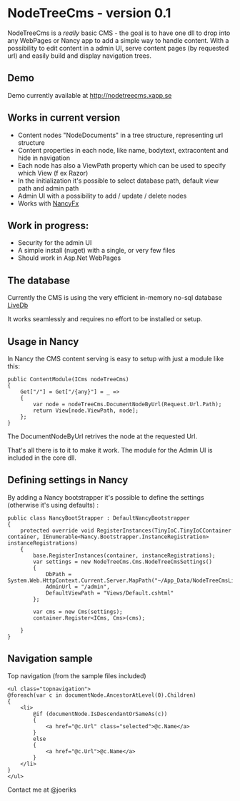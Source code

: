 NodeTreeCms - version 0.1
=========================

NodeTreeCms is a _really_ basic CMS - the goal is to have one dll to drop into any WebPages or Nancy app to add a simple
way to handle content. With a possibility to edit content in a admin UI, serve content pages
(by requested url) and easily build and display navigation trees.

Demo
----

Demo currently available at http://nodetreecms.xapp.se


Works in current version
------------------------

* Content nodes "NodeDocuments" in a tree structure, representing url structure
* Content properties in each node, like name, bodytext, extracontent and hide in navigation
* Each node has also a ViewPath property which can be used to specify which View (f ex Razor)
* In the initialization it's possible to select database path, default view path and admin path
* Admin UI with a possibility to add / update / delete nodes
* Works with [NancyFx](http://nancyfx.org)

Work in progress:
-----------------

* Security for the admin UI
* A simple install (nuget) with a single, or very few files
* Should work in Asp.Net WebPages


The database
------------

Currently the CMS is using the very efficient in-memory no-sql database [LiveDb](http://livedb.devrex.se) 

It works seamlessly and requires no effort to be installed or setup.


Usage in Nancy
--------------

In Nancy the CMS content serving is easy to setup with just a module like this:

    public ContentModule(ICms nodeTreeCms)
    {
        Get["/"] = Get["/{any}"] = _ =>
        {
            var node = nodeTreeCms.DocumentNodeByUrl(Request.Url.Path);
            return View[node.ViewPath, node];
        };
    }

The DocumentNodeByUrl retrives the node at the requested Url.

That's all there is to it to make it work. The module for the Admin UI is included in the core dll.


Defining settings in Nancy
--------------------------

By adding a Nancy bootstrapper it's possible to define the settings (otherwise it's using defaults) :

    public class NancyBootStrapper : DefaultNancyBootstrapper
    {
        protected override void RegisterInstances(TinyIoC.TinyIoCContainer container, IEnumerable<Nancy.Bootstrapper.InstanceRegistration> instanceRegistrations)
        {
            base.RegisterInstances(container, instanceRegistrations);
            var settings = new NodeTreeCms.Cms.NodeTreeCmsSettings()
            {
                DbPath = System.Web.HttpContext.Current.Server.MapPath("~/App_Data/NodeTreeCmsLiveDb"),
                AdminUrl = "/admin",
                DefaultViewPath = "Views/Default.cshtml"
            };

            var cms = new Cms(settings);
            container.Register<ICms, Cms>(cms);

        }
    }



Navigation sample
-----------------

Top navigation (from the sample files included)

    <ul class="topnavigation">
    @foreach(var c in documentNode.AncestorAtLevel(0).Children)
    {
        <li>
            @if (documentNode.IsDescendantOrSameAs(c))
            {
                <a href="@c.Url" class="selected">@c.Name</a>
            }
            else
            {
                <a href="@c.Url">@c.Name</a>
            }
        </li>
    }
    </ul>



Contact me at @joeriks